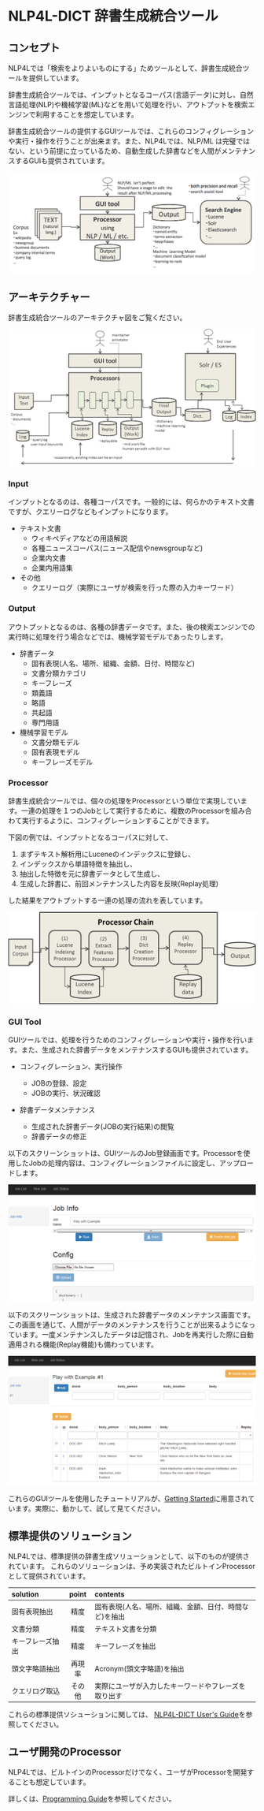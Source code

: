 # NLP4L-DICT 辞書生成統合ツール

## コンセプト

NLP4Lでは「検索をよりよいものにする」ためツールとして、辞書生成統合ツールを提供しています。

辞書生成統合ツールでは、インプットとなるコーパス(言語データ)に対し、自然言語処理(NLP)や機械学習(ML)などを用いて処理を行い、アウトプットを検索エンジンで利用することを想定しています。

辞書生成統合ツールの提供するGUIツールでは、これらのコンフィグレーションや実行・操作を行うことが出来ます。また、NLP4Lでは、NLP/ML は完璧ではない、という前提に立っているため、自動生成した辞書などを人間がメンテナンスするGUIも提供されています。

![DICT概要](../images/overview_basic_concept.png)

## アーキテクチャー

辞書生成統合ツールのアーキテクチャ図をご覧ください。

![アーキテクチャー](images/dict_overview_architecture.png)

### Input
インプットとなるのは、各種コーパスです。一般的には、何らかのテキスト文書ですが、クエリーログなどもインプットになります。

- テキスト文書
    - ウィキペディアなどの用語解説
    - 各種ニュースコーパス(ニュース配信やnewsgroupなど)
    - 企業内文書
    - 企業内用語集
- その他
	- クエリーログ（実際にユーザが検索を行った際の入力キーワード）

### Output
アウトプットとなるのは、各種の辞書データです。また、後の検索エンジンでの実行時に処理を行う場合などでは、機械学習モデルであったりします。

- 辞書データ
	- 固有表現(人名、場所、組織、金額、日付、時間など)
	- 文書分類カテゴリ
	- キーフレーズ
	- 類義語
	- 略語
	- 共起語
	- 専門用語
- 機械学習モデル
	- 文書分類モデル
	- 固有表現モデル
	- キーフレーズモデル

### Processor
辞書生成統合ツールでは、個々の処理をProcessorという単位で実現しています。一連の処理を１つのJobとして実行するために、複数のProcessorを組み合わて実行するように、コンフィグレーションすることができます。

下図の例では、インプットとなるコーパスに対して、

1. まずテキスト解析用にLuceneのインデックスに登録し、
2. インデックスから単語特徴を抽出し、
3. 抽出した特徴を元に辞書データとして生成し、
4. 生成した辞書に、前回メンテナンスした内容を反映(Replay処理)

した結果をアウトプットする一連の処理の流れを表しています。

![プロセッサーチェイン](images/dict_architecture_processor_chain.png)


### GUI Tool
GUIツールでは、処理を行うためのコンフィグレーションや実行・操作を行います。また、生成された辞書データをメンテナンスするGUIも提供されています。

- コンフィグレーション、実行操作
    - JOBの登録、設定
    - JOBの実行、状況確認

- 辞書データメンテナンス
    - 生成された辞書データ(JOBの実行結果)の閲覧
    - 辞書データの修正

以下のスクリーンショットは、GUIツールのJob登録画面です。Processorを使用したJobの処理内容は、コンフィグレーションファイルに設定し、アップロードします。

![GUIツール](../images/screenshot_job_info.png)


以下のスクリーンショットは、生成された辞書データのメンテナンス画面です。この画面を通じて、人間がデータのメンテナンスを行うことが出来るようになっています。一度メンテナンスしたデータは記憶され、Jobを再実行した際に自動適用される機能(Replay機能)も備わっています。

![辞書データメンテ](../images/screenshot_job_result_ner.png)


これらのGUIツールを使用したチュートリアルが、[Getting Started](../getting_started_ja.md)に用意されています。実際に、動かして、試して見てください。



## 標準提供のソリューション

NLP4Lでは、標準提供の辞書生成ソリューションとして、以下のものが提供されています。
これらのソリューションは、予め実装されたビルトインProcessorとして提供されています。


|solution|point|contents|
|:--|:--:|:--|
|固有表現抽出|精度|固有表現(人名、場所、組織、金額、日付、時間など)を抽出|
|文書分類|精度|テキスト文書を分類|
|キーフレーズ抽出|精度|キーフレーズを抽出|
|頭文字略語抽出|再現率|Acronym(頭文字略語)を抽出|
|クエリログ取込|その他|実際にユーザが入力したキーワードやフレーズを取り出す|

これらの標準提供ソシューションに関しては、 [NLP4L-DICT User's Guide](dict_users_guide_ja.md)を参照してください。

## ユーザ開発のProcessor

NLP4Lでは、ビルトインのProcessorだけでなく、ユーザがProcessorを開発することも想定しています。


詳しくは、[Programming Guide](dict/dict_programming_guide_ja.md)を参照してください。


